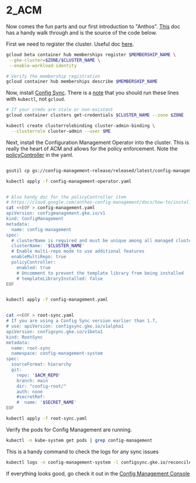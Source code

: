 # 2_ACM

Now comes the fun parts and our first introduction to "Anthos". [This](https://cloud.google.com/anthos-config-management/docs/how-to/installing#gcloud) doc has a handy walk through and is the source of the code below. 

First we need to register the cluster. Useful doc [here](https://cloud.google.com/anthos/multicluster-management/connect/registering-a-cluster#before_you_begin).

```bash
gcloud beta container hub memberships register $MEMBERSHIP_NAME \
 --gke-cluster=$ZONE/$CLUSTER_NAME \
 --enable-workload-identity

# Verify the membership registration
gcloud container hub memberships describe $MEMBERSHIP_NAME
```

Now, install [Config Sync](https://cloud.google.com/anthos-config-management/docs/how-to/installing-config-sync). There is a [note](https://cloud.google.com/anthos-config-management/docs/how-to/installing-config-sync#configuring-config-sync) that you should run these lines with `kubectl`, not `gcloud`. 

```bash
# If your creds are stale or non-existant
gcloud container clusters get-credentials $CLUSTER_NAME --zone $ZONE

kubectl create clusterrolebinding cluster-admin-binding \
  --clusterrole cluster-admin --user $ME
```

Next, install the Configuration Management Operator into the cluster. This is really the heart of ACM and allows for the policy enforcement. Note the [policyController](https://cloud.google.com/anthos-config-management/docs/how-to/installing-policy-controller) in the yaml. 

```bash

gsutil cp gs://config-management-release/released/latest/config-management-operator.yaml config-management-operator.yaml

kubectl apply -f config-management-operator.yaml


# Also handy doc for the policyController item
# https://cloud.google.com/anthos-config-management/docs/how-to/installing-policy-controller
cat <<EOF > config-management.yaml
apiVersion: configmanagement.gke.io/v1
kind: ConfigManagement
metadata:
  name: config-management
spec:
  # clusterName is required and must be unique among all managed clusters
  clusterName: '$CLUSTER_NAME'
  # Enable multi-repo mode to use additional features
  enableMultiRepo: true
  policyController:
    enabled: true
    # Uncomment to prevent the template library from being installed
    # templateLibraryInstalled: false
EOF


kubectl apply -f config-management.yaml


cat <<EOF > root-sync.yaml
# If you are using a Config Sync version earlier than 1.7,
# use: apiVersion: configsync.gke.io/v1alpha1
apiVersion: configsync.gke.io/v1beta1
kind: RootSync
metadata:
  name: root-sync
  namespace: config-management-system
spec:
  sourceFormat: hierarchy
  git:
    repo: '$ACM_REPO'
    branch: main
    dir: "config-root/"
    auth: none
    #secretRef:
    #  name: '$SECRET_NAME'
EOF

kubectl apply -f root-sync.yaml

```


Verify the pods for Config Management are running. 

```bash
kubectl -n kube-system get pods | grep config-management
```

This is a handy command to check the logs for any sync issues

```bash
kubectl logs -n config-management-system -l configsync.gke.io/reconciler=root-reconciler -c git-sync
```

If everything looks good, go check it out in the [Config Management Console](https://console.cloud.google.com/anthos/config_management)



